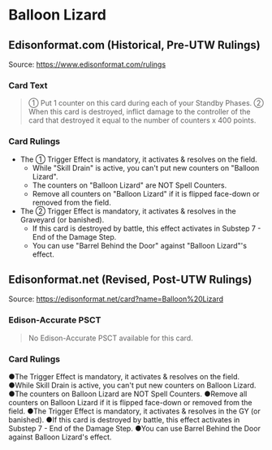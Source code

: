 # Balloon Lizard

## Edisonformat.com (Historical, Pre-UTW Rulings)

Source: https://www.edisonformat.com/rulings

### Card Text

> ① Put 1 counter on this card during each of your Standby Phases. ② When this card is destroyed, inflict damage to the controller of the card that destroyed it equal to the number of counters x 400 points.

### Card Rulings

*   The ① Trigger Effect is mandatory, it activates & resolves on the field.
    *   While "Skill Drain" is active, you can't put new counters on "Balloon Lizard".
    *   The counters on "Balloon Lizard" are NOT Spell Counters.
    *   Remove all counters on "Balloon Lizard" if it is flipped face-down or removed from the field.
*   The ② Trigger Effect is mandatory, it activates & resolves in the Graveyard (or banished).
    *   If this card is destroyed by battle, this effect activates in Substep 7 - End of the Damage Step.
    *   You can use "Barrel Behind the Door" against "Balloon Lizard"'s effect.

## Edisonformat.net (Revised, Post-UTW Rulings)

Source: https://edisonformat.net/card?name=Balloon%20Lizard

### Edison-Accurate PSCT

> No Edison-Accurate PSCT available for this card.

### Card Rulings

●The Trigger Effect is mandatory, it activates & resolves on the field.
●While Skill Drain is active, you can't put new counters on Balloon Lizard.
●The counters on Balloon Lizard are NOT Spell Counters.
●Remove all counters on Balloon Lizard if it is flipped face-down or removed from the field.
●The Trigger Effect is mandatory, it activates & resolves in the GY (or banished).
●If this card is destroyed by battle, this effect activates in Substep 7 - End of the Damage Step.
●You can use Barrel Behind the Door against Balloon Lizard's effect.
            